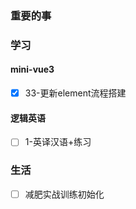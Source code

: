 ### 重要的事


### 学习
#### mini-vue3
- [x] 33-更新element流程搭建

#### 逻辑英语
- [ ] 1-英译汉语+练习

### 生活
- [ ] 减肥实战训练初始化


